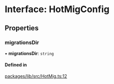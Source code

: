 # Interface: HotMigConfig

## Properties

### migrationsDir

• **migrationsDir**: `string`

#### Defined in

[packages/lib/src/HotMig.ts:12](https://github.com/Knaackee/hotmig/blob/121a73c/packages/lib/src/HotMig.ts#L12)
